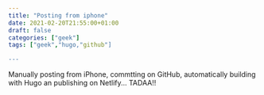```yaml
---
title: "Posting from iphone"
date: 2021-02-20T21:55:00+01:00
draft: false
categories: ["geek"]
tags: ["geek","hugo,"github"]

---
```


Manually posting from iPhone, commtting on GitHub, automatically building with Hugo an publishing on Netlify... TADAA!!